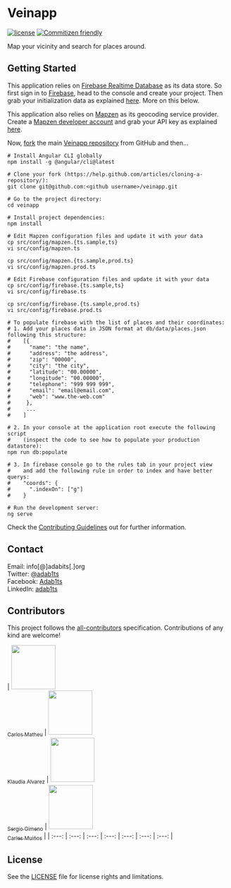 # Veinapp

[![license](https://img.shields.io/github/license/mashape/apistatus.svg?style=flat-square)](https://choosealicense.com/licenses/mit/)
[![Commitizen friendly](https://img.shields.io/badge/commitizen-friendly-brightgreen.svg?style=flat-square)](http://commitizen.github.io/cz-cli/)

Map your vicinity and search for places around.


## Getting Started

This application relies on [Firebase Realtime Database](https://firebase.google.com/docs/database/) as its data store. So first sign in to [Firebase](https://firebase.google.com/), head to the console and create your project. Then grab your initialization data as explained [here](https://www.youtube.com/v/k1D0_wFlXgo?start=60&end=104&autoplay=1). More on this below.

This application also relies on [Mapzen](https://mapzen.com/) as its geocoding service provider. Create a [Mapzen developer account](https://mapzen.com/developers/sign_up) and grab your API key as explained [here](https://mapzen.com/documentation/overview/).

Now, [fork](https://help.github.com/articles/fork-a-repo/) the main [Veinapp repository](https://github.com/adab1ts/veinapp.git) from GitHub and then...

```shell
# Install Angular CLI globally
npm install -g @angular/cli@latest

# Clone your fork (https://help.github.com/articles/cloning-a-repository/):
git clone git@github.com:<github username>/veinapp.git

# Go to the project directory:
cd veinapp

# Install project dependencies:
npm install

# Edit Mapzen configuration files and update it with your data
cp src/config/mapzen.{ts.sample,ts}
vi src/config/mapzen.ts

cp src/config/mapzen.{ts.sample,prod.ts}
vi src/config/mapzen.prod.ts

# Edit Firebase configuration files and update it with your data
cp src/config/firebase.{ts.sample,ts}
vi src/config/firebase.ts

cp src/config/firebase.{ts.sample,prod.ts}
vi src/config/firebase.prod.ts

# To populate firebase with the list of places and their coordinates:
# 1. Add your places data in JSON format at db/data/places.json following this structure:
#    [{
#      "name": "the name",
#      "address": "the address",
#      "zip": "00000",
#      "city": "the city",
#      "latitude": "00.00000",
#      "longitude": "00.00000",
#      "telephone": "999 999 999",
#      "email": "email@email.com",
#      "web": "www.the-web.com"
#     },
#     ...
#    ]

# 2. In your console at the application root execute the following script
#    (inspect the code to see how to populate your production datastore):
npm run db:populate

# 3. In firebase console go to the rules tab in your project view
#    and add the following rule in order to index and have better querys:
#    "coords": {
#      ".indexOn": ["g"]
#    }
    
# Run the development server:
ng serve
```

Check the [Contributing Guidelines](CONTRIBUTING.md) out for further information.


## Contact

Email:    info[@]adabits[.]org  
Twitter:  [@adab1ts](https://twitter.com/adab1ts)  
Facebook: [Adab1ts](https://www.facebook.com/Adab1ts)  
LinkedIn: [adab1ts](https://www.linkedin.com/company/adab1ts)  


## Contributors

This project follows the [all-contributors](https://github.com/kentcdodds/all-contributors) specification.
Contributions of any kind are welcome!

<!-- ALL-CONTRIBUTORS-LIST:START - Do not remove or modify this section -->
| [<img src="https://avatars.githubusercontent.com/u/5324001?v=3" width="100px;"/><br /><sub>Carlos Matheu</sub>](https://github.com/adab1ts/veinapp/commits?author=plastikaweb) | <img src="https://avatars.githubusercontent.com/u/6210292?v=3" width="100px;"/><br /><sub>Klaudia Alvarez</sub> | [<img src="https://avatars.githubusercontent.com/u/946661?v=3" width="100px;"/><br /><sub>Sergio Gimeno</sub>](https://github.com/adab1ts/veinapp/commits?author=sgimeno) | [<img src="https://avatars.githubusercontent.com/u/351530?v=3" width="100px;"/><br /><sub>Carles Muiños</sub>](https://github.com/adab1ts/veinapp/commits?author=zuzust) |
| :---: | :---: | :---: | :---: | :---: | :---: | :---: |
<!-- ALL-CONTRIBUTORS-LIST:END -->

## License

See the [LICENSE](LICENSE) file for license rights and limitations.
